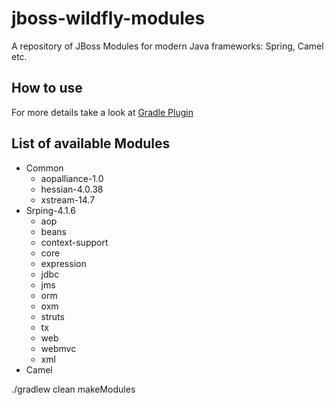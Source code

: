 # jboss-wildfly-modules
A repository of JBoss Modules for modern Java frameworks: Spring, Camel etc.

## How to use
For more details take a look at [Gradle Plugin](https://github.com/zhurlik/gradle-jboss-modules-plugin)

## List of available Modules
* Common
  * aopalliance-1.0
  * hessian-4.0.38
  * xstream-14.7
* Srping-4.1.6
  * aop
  * beans
  * context-support
  * core
  * expression
  * jdbc
  * jms
  * orm
  * oxm
  * struts
  * tx
  * web
  * webmvc
  * xml
* Camel

./gradlew clean makeModules

